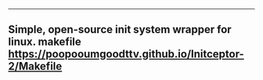-----

Simple, open-source init system wrapper for linux.
makefile https://poopooumgoodttv.github.io/Initceptor-2/Makefile
----- 
